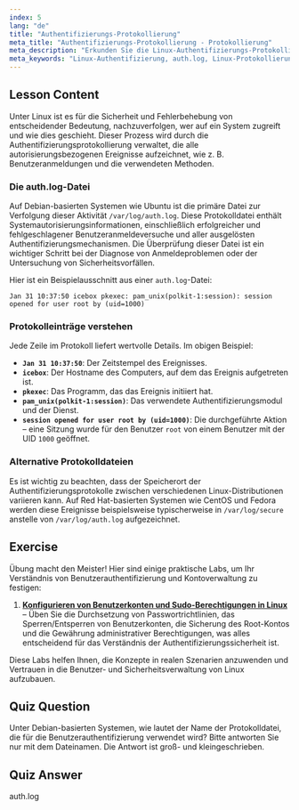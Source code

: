 ```yaml
---
index: 5
lang: "de"
title: "Authentifizierungs-Protokollierung"
meta_title: "Authentifizierungs-Protokollierung - Protokollierung"
meta_description: "Erkunden Sie die Linux-Authentifizierungs-Protokollierung durch die Untersuchung der Datei /var/log/auth.log. Dieser Leitfaden hilft Anfängern, Benutzeranmeldeereignisse, Authentifizierungsmethoden und die Fehlerbehebung bei Zugriffsproblemen für eine bessere Linux-Sicherheit zu verstehen."
meta_keywords: "Linux-Authentifizierung, auth.log, Linux-Protokollierung, Benutzeranmeldung, Linux-Sicherheit, Systemautorisierung, Anmeldeprobleme beheben, Authentifizierungsmethoden, Anfänger, Tutorial, Leitfaden, sicheres Protokoll"
---
```


## Lesson Content

Unter Linux ist es für die Sicherheit und Fehlerbehebung von entscheidender Bedeutung, nachzuverfolgen, wer auf ein System zugreift und wie dies geschieht. Dieser Prozess wird durch die Authentifizierungsprotokollierung verwaltet, die alle autorisierungsbezogenen Ereignisse aufzeichnet, wie z. B. Benutzeranmeldungen und die verwendeten Methoden.

### Die auth.log-Datei

Auf Debian-basierten Systemen wie Ubuntu ist die primäre Datei zur Verfolgung dieser Aktivität `/var/log/auth.log`. Diese Protokolldatei enthält Systemautorisierungsinformationen, einschließlich erfolgreicher und fehlgeschlagener Benutzeranmeldeversuche und aller ausgelösten Authentifizierungsmechanismen. Die Überprüfung dieser Datei ist ein wichtiger Schritt bei der Diagnose von Anmeldeproblemen oder der Untersuchung von Sicherheitsvorfällen.

Hier ist ein Beispielausschnitt aus einer `auth.log`-Datei:

```plaintext
Jan 31 10:37:50 icebox pkexec: pam_unix(polkit-1:session): session opened for user root by (uid=1000)
```

### Protokolleinträge verstehen

Jede Zeile im Protokoll liefert wertvolle Details. Im obigen Beispiel:

- **`Jan 31 10:37:50`**: Der Zeitstempel des Ereignisses.
- **`icebox`**: Der Hostname des Computers, auf dem das Ereignis aufgetreten ist.
- **`pkexec`**: Das Programm, das das Ereignis initiiert hat.
- **`pam_unix(polkit-1:session)`**: Das verwendete Authentifizierungsmodul und der Dienst.
- **`session opened for user root by (uid=1000)`**: Die durchgeführte Aktion – eine Sitzung wurde für den Benutzer `root` von einem Benutzer mit der UID `1000` geöffnet.

### Alternative Protokolldateien

Es ist wichtig zu beachten, dass der Speicherort der Authentifizierungsprotokolle zwischen verschiedenen Linux-Distributionen variieren kann. Auf Red Hat-basierten Systemen wie CentOS und Fedora werden diese Ereignisse beispielsweise typischerweise in `/var/log/secure` anstelle von `/var/log/auth.log` aufgezeichnet.

## Exercise

Übung macht den Meister! Hier sind einige praktische Labs, um Ihr Verständnis von Benutzerauthentifizierung und Kontoverwaltung zu festigen:

1. **[Konfigurieren von Benutzerkonten und Sudo-Berechtigungen in Linux](https://labex.io/de/labs/comptia-configure-user-accounts-and-sudo-privileges-in-linux-590856)** – Üben Sie die Durchsetzung von Passwortrichtlinien, das Sperren/Entsperren von Benutzerkonten, die Sicherung des Root-Kontos und die Gewährung administrativer Berechtigungen, was alles entscheidend für das Verständnis der Authentifizierungssicherheit ist.

Diese Labs helfen Ihnen, die Konzepte in realen Szenarien anzuwenden und Vertrauen in die Benutzer- und Sicherheitsverwaltung von Linux aufzubauen.

## Quiz Question

Unter Debian-basierten Systemen, wie lautet der Name der Protokolldatei, die für die Benutzerauthentifizierung verwendet wird? Bitte antworten Sie nur mit dem Dateinamen. Die Antwort ist groß- und kleingeschrieben.

## Quiz Answer

auth.log
